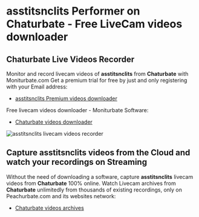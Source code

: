 # asstitsnclits Performer on Chaturbate - Free LiveCam videos downloader

## Chaturbate Live Videos Recorder

Monitor and record livecam videos of **asstitsnclits** from **Chaturbate** with Moniturbate.com
Get a premium trial for free by just and only registering with your Email address:
* [asstitsnclits Premium videos downloader](https://moniturbate.com/request-demo-licence-key.html)

Free livecam videos downloader - Moniturbate Software:
* [Chaturbate videos downloader](https://moniturbate.com/moniturbate-download-software.html)

![asstitsnclits livecam videos recorder](https://peachurnet.com/templates/moniturbate-software.png)


## Capture asstitsnclits videos from the Cloud and watch your recordings on Streaming

Without the need of downloading a software, capture **asstitsnclits** livecam videos from **Chaturbate** 100% online.
Watch Livecam archives from **Chaturbate** unlimitedly from thousands of existing recordings, only on Peachurbate.com and its websites network:
* [Chaturbate videos archives](https://peachurnet.com/)